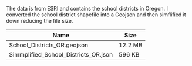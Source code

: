 The data is from ESRI and contains the school districts in Oregon. I converted the school district shapefile into a Geojson and then simflified it down reducing the file size. 



| Name                    | Size          | 
| ----------------------- | ------------- |
| School_Districts_OR.geojson  | 12.2 MB   | 
| Simmplified_School_Districts_OR.json   | 596 KB    | 
